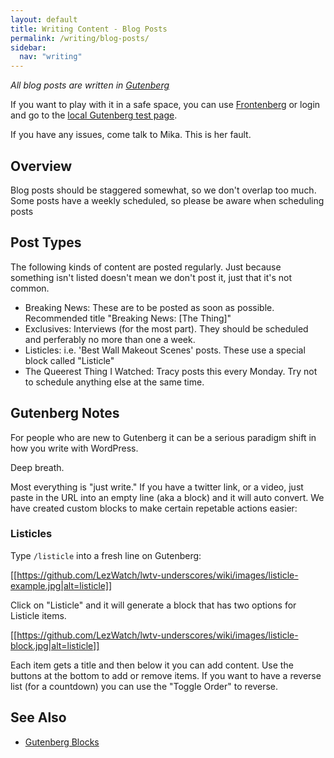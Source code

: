 ```yaml
---
layout: default
title: Writing Content - Blog Posts
permalink: /writing/blog-posts/
sidebar:
  nav: "writing"
---
```


_All blog posts are written in [Gutenberg](https://wordpress.org/plugins/gutenberg/)_

If you want to play with it in a safe space, you can use [Frontenberg](http://moc.co/sandbox/example-post/) or login and go to the [local Gutenberg test page](https://lezwatchtv.com/wp-admin/post-new.php?gutenberg-demo).

If you have any issues, come talk to Mika. This is her fault.

## Overview

Blog posts should be staggered somewhat, so we don't overlap too much. Some posts have a weekly scheduled, so please be aware when scheduling posts

## Post Types

The following kinds of content are posted regularly. Just because something isn't listed doesn't mean we don't post it, just that it's not common.

* Breaking News: These are to be posted as soon as possible. Recommended title "Breaking News: [The Thing]"
* Exclusives: Interviews (for the most part). They should be scheduled and perferably no more than one a week.
* Listicles: i.e. 'Best Wall Makeout Scenes' posts. These use a special block called "Listicle"
* The Queerest Thing I Watched: Tracy posts this every Monday. Try not to schedule anything else at the same time.

## Gutenberg Notes

For people who are new to Gutenberg it can be a serious paradigm shift in how you write with WordPress.

Deep breath.

Most everything is "just write." If you have a twitter link, or a video, just paste in the URL into an empty line (aka a block) and it will auto convert. We have created custom blocks to make certain repetable actions easier:

### Listicles

Type `/listicle` into a fresh line on Gutenberg:

[[https://github.com/LezWatch/lwtv-underscores/wiki/images/listicle-example.jpg|alt=listicle]]

Click on "Listicle" and it will generate a block that has two options for Listicle items.

[[https://github.com/LezWatch/lwtv-underscores/wiki/images/listicle-block.jpg|alt=listicle]]

Each item gets a title and then below it you can add content. Use the buttons at the bottom to add or remove items. If you want to have a reverse list (for a countdown) you can use the "Toggle Order" to reverse.

## See Also

* [Gutenberg Blocks](/writing/gutenberg-blocks/)
